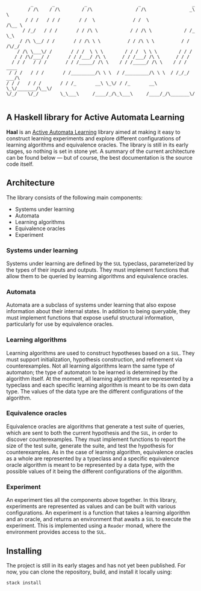 ```text


         _       _           _                   _                   _     
        / /\    / /\        / /\                / /\                _\ \   
       / / /   / / /       / /  \              / /  \              /\__ \  
      / /_/   / / /       / / /\ \            / / /\ \            / /_ \_\ 
     / /\ \__/ / /       / / /\ \ \          / / /\ \ \          / / /\/_/ 
    / /\ \___\/ /       / / /  \ \ \        / / /  \ \ \        / / /      
   / / /\/___/ /       / / /___/ /\ \      / / /___/ /\ \      / / /       
  / / /   / / /       / / /_____/ /\ \    / / /_____/ /\ \    / / / ____   
 / / /   / / /       / /_________/\ \ \  / /_________/\ \ \  / /_/_/ ___/\ 
/ / /   / / /       / / /_       __\ \_\/ / /_       __\ \_\/_______/\__\/ 
\/_/    \/_/        \_\___\     /____/_/\_\___\     /____/_/\_______\/     
                                                                           

```
## A Haskell library for Active Automata Learning

**Haal** is an [Active Automata Learning](https://wcventure.github.io/Active-Automata-Learning/) library aimed at making it easy to construct learning experiments and explore different configurations of learning algorithms and equivalence oracles. The library is still in its early stages, so nothing is set in stone yet. A summary of the current architecture can be found below — but of course, the best documentation is the source code itself.

## Architecture

The library consists of the following main components:
- Systems under learning
- Automata
- Learning algorithms
- Equivalence oracles
- Experiment

### Systems under learning

Systems under learning are defined by the `SUL` typeclass, parameterized by the types of their inputs and outputs. They must implement functions that allow them to be queried by learning algorithms and equivalence oracles.

### Automata

Automata are a subclass of systems under learning that also expose information about their internal states. In addition to being queryable, they must implement functions that expose useful structural information, particularly for use by equivalence oracles.

### Learning algorithms

Learning algorithms are used to construct hypotheses based on a `SUL`. They must support initialization, hypothesis construction, and refinement via counterexamples. Not all learning algorithms learn the same type of automaton; the type of automaton to be learned is determined by the algorithm itself. At the moment, all learning algorithms are represented by a typeclass and each specific learning algorithm is meant to be its own data type. The values of the data type are the different configurations of the algorithm.

### Equivalence oracles

Equivalence oracles are algorithms that generate a test suite of queries, which are sent to both the current hypothesis and the `SUL`, in order to discover counterexamples. They must implement functions to report the size of the test suite, generate the suite, and test the hypothesis for counterexamples. As in the case of learning algorithm, equivalence oracles as a whole are represented by a typeclass and a specific equivalence oracle algorithm is meant to be represented by a data type, with the possible values of it being the different configurations of the algorithm.

### Experiment

An experiment ties all the components above together. In this library, experiments are represented as values and can be built with various configurations. An experiment is a function that takes a learning algorithm and an oracle, and returns an environment that awaits a `SUL` to execute the experiment. This is implemented using a `Reader` monad, where the environment provides access to the `SUL`.

## Installing

The project is still in its early stages and has not yet been published. For now, you can clone the repository, build, and install it locally using:

```bash
stack install
```

